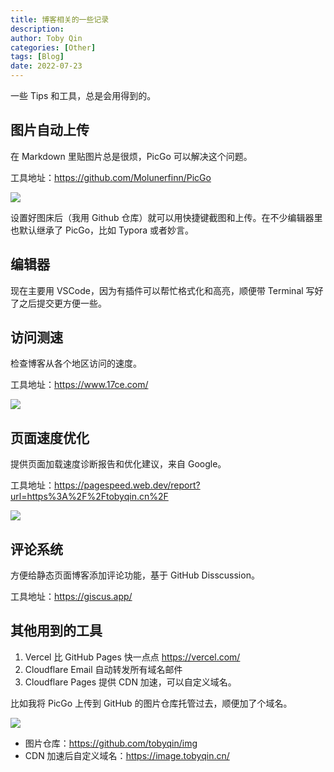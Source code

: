 ```yaml
---
title: 博客相关的一些记录
description:
author: Toby Qin
categories: [Other]
tags: [Blog]
date: 2022-07-23
---
```


一些 Tips 和工具，总是会用得到的。

## 图片自动上传

在 Markdown 里贴图片总是很烦，PicGo 可以解决这个问题。

工具地址：https://github.com/Molunerfinn/PicGo

![](https://image.tobyqin.cn/202207231638909.png)

设置好图床后（我用 Github 仓库）就可以用快捷键截图和上传。在不少编辑器里也默认继承了 PicGo，比如 Typora 或者妙言。

## 编辑器

现在主要用 VSCode，因为有插件可以帮忙格式化和高亮，顺便带 Terminal 写好了之后提交更方便一些。

## 访问测速

检查博客从各个地区访问的速度。

工具地址：https://www.17ce.com/

![](https://image.tobyqin.cn/202207231610762.jpg)

## 页面速度优化

提供页面加载速度诊断报告和优化建议，来自 Google。

工具地址：https://pagespeed.web.dev/report?url=https%3A%2F%2Ftobyqin.cn%2F

![](https://image.tobyqin.cn/202207231614947.jpg)

## 评论系统

方便给静态页面博客添加评论功能，基于 GitHub Disscussion。

工具地址：https://giscus.app/

## 其他用到的工具

1. Vercel 比 GitHub Pages 快一点点  https://vercel.com/
2. Cloudflare Email 自动转发所有域名邮件
3. Cloudflare Pages 提供 CDN 加速，可以自定义域名。

比如我将 PicGo 上传到 GitHub 的图片仓库托管过去，顺便加了个域名。

![](https://image.tobyqin.cn/202207231654145.png)

- 图片仓库：https://github.com/tobyqin/img
- CDN 加速后自定义域名：https://image.tobyqin.cn/


